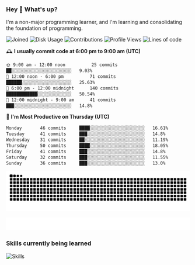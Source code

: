### Hey :wave: What's up?

I'm a non-major programming learner, and I'm learning and consolidating the foundation of programming.

<!--START_SECTION:waka-->
![Joined](http://img.shields.io/badge/Joined-7%20years%20ago-6D67E4?style=flat&labelColor=453C67)
![Disk Usage](http://img.shields.io/badge/Github%27s%20Storage-598.5%20MB-FD841F?style=flat&labelColor=E14D2A)
![Contributions](http://img.shields.io/badge/Contributions%20in%202023-365-7DCE13?style=flat&labelColor=2B7A0B)
![Profile Views](http://img.shields.io/badge/Profile%20Views-4-3AB4F2?style=flat&labelColor=0078AA)
![Lines of code](https://img.shields.io/badge/Lines%20of%20code-2%20Million%20Lines%20of%20code-FF8B8B?style=flat&labelColor=EB4747)

🕰️ **I usually commit code at 6:00 pm to 9:00 am (UTC)** 

```text
🌞 9:00 am - 12:00 noon          25 commits     ██░░░░░░░░░░░░░░░░░░░░░░░   9.03% 
🌆 12:00 noon - 6:00 pm          71 commits     ██████░░░░░░░░░░░░░░░░░░░   25.63% 
🌃 6:00 pm - 12:00 midnight      140 commits    ████████████░░░░░░░░░░░░░   50.54% 
🌙 12:00 midnight - 9:00 am      41 commits     ███░░░░░░░░░░░░░░░░░░░░░░   14.8%
```
📅 **I'm Most Productive on Thursday (UTC)** 

```text
Monday       46 commits     ████░░░░░░░░░░░░░░░░░░░░░   16.61% 
Tuesday      41 commits     ███░░░░░░░░░░░░░░░░░░░░░░   14.8% 
Wednesday    31 commits     ██░░░░░░░░░░░░░░░░░░░░░░░   11.19% 
Thursday     50 commits     ████░░░░░░░░░░░░░░░░░░░░░   18.05% 
Friday       41 commits     ███░░░░░░░░░░░░░░░░░░░░░░   14.8% 
Saturday     32 commits     ███░░░░░░░░░░░░░░░░░░░░░░   11.55% 
Sunday       36 commits     ███░░░░░░░░░░░░░░░░░░░░░░   13.0%
```

<!--END_SECTION:waka-->

![Snake animation](https://raw.githubusercontent.com/dirname/dirname/output/snake.svg)

![metrics](github-metrics.svg)

### Skills currently being learned

![Skills](https://skillicons.dev/icons?i=linux,rust,go,solidity,typescript,bash,git,postgres,mysql,redis,mongo,docker,kubernetes,grafana,prometheus)

